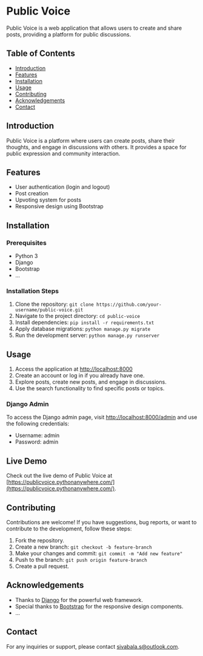 # Public Voice

Public Voice is a web application that allows users to create and share posts, providing a platform for public discussions.

## Table of Contents

- [Introduction](#introduction)
- [Features](#features)
- [Installation](#installation)
- [Usage](#usage)
- [Contributing](#contributing)
- [Acknowledgements](#acknowledgements)
- [Contact](#contact)

## Introduction

Public Voice is a platform where users can create posts, share their thoughts, and engage in discussions with others. It provides a space for public expression and community interaction.

## Features

- User authentication (login and logout)
- Post creation 
- Upvoting system for posts
- Responsive design using Bootstrap

## Installation

### Prerequisites

- Python 3
- Django
- Bootstrap
- ...

### Installation Steps

1. Clone the repository: `git clone https://github.com/your-username/public-voice.git`
2. Navigate to the project directory: `cd public-voice`
3. Install dependencies: `pip install -r requirements.txt`
4. Apply database migrations: `python manage.py migrate`
5. Run the development server: `python manage.py runserver`

## Usage

1. Access the application at [http://localhost:8000](http://localhost:8000)
2. Create an account or log in if you already have one.
3. Explore posts, create new posts, and engage in discussions.
4. Use the search functionality to find specific posts or topics.

### Django Admin

To access the Django admin page, visit [http://localhost:8000/admin](http://localhost:8000/admin) and use the following credentials:
- Username: admin
- Password: admin

## Live Demo

Check out the live demo of Public Voice at [https://publicvoice.pythonanywhere.com/](https://publicvoice.pythonanywhere.com/).

## Contributing

Contributions are welcome! If you have suggestions, bug reports, or want to contribute to the development, follow these steps:

1. Fork the repository.
2. Create a new branch: `git checkout -b feature-branch`
3. Make your changes and commit: `git commit -m "Add new feature"`
4. Push to the branch: `git push origin feature-branch`
5. Create a pull request.

## Acknowledgements

- Thanks to [Django](https://www.djangoproject.com/) for the powerful web framework.
- Special thanks to [Bootstrap](https://getbootstrap.com/) for the responsive design components.
- ...

## Contact

For any inquiries or support, please contact [sivabala.s@outlook.com](mailto:sivabala.s@outlook.com).
